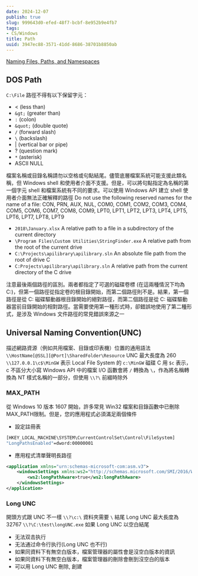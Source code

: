 ```yaml
---
date: 2024-12-07
publish: true
slug: 999643d0-efed-48f7-bcbf-8e952b9e4fb7
tags:
- CS/Windows
title: Path
uuid: 3947ec88-3571-41dd-8686-38701b8850ab
---
```

[Naming Files, Paths, and Namespaces](https://learn.microsoft.com/en-us/windows/win32/fileio/naming-a-file)

## DOS Path

`C:\File`
路徑不得有以下保留字元：

- < (less than)
- `&gt;` (greater than)
- `:` (colon)
- `&quot;` (double quote)
- `/` (forward slash)
- `\` (backslash)
- | (vertical bar or pipe)
- ? (question mark)
- `*` (asterisk)
- ASCII NULL

檔案名稱或目錄名稱請勿以空格或句點結尾。儘管底層檔案系統可能支援此類名稱，但 Windows shell 和使用者介面不支援。但是，可以將句點指定為名稱的第一個字元
shell 和檔案系統有不同的要求。可以使用 Windows API 建立 shell 使用者介面無法正確解釋的路徑
Do not use the following reserved names for the name of a file:
CON, PRN, AUX, NUL, COM0, COM1, COM2, COM3, COM4, COM5, COM6, COM7, COM8, COM9, LPT0, LPT1, LPT2, LPT3, LPT4, LPT5, LPT6, LPT7, LPT8, LPT9

- `2018\January.xlsx` A relative path to a file in a subdirectory of the current directory
- `\Program Files\Custom Utilities\StringFinder.exe` A relative path from the root of the current drive
- `C:\Projects\apilibrary\apilibrary.sln` An absolute file path from the root of drive C
- `C:Projects\apilibrary\apilibrary.sln` A relative path from the current directory of the C drive

注意最後兩個路徑的區別。兩者都指定了可選的磁碟卷標 (在這兩種情況下均為 C:)，但第一個路徑從指定卷的根目錄開始，而第二個路徑則不是。結果，第一個路徑是從 C: 磁碟驅動器根目錄開始的絕對路徑，而第二個路徑是從 C: 磁碟驅動器當前目錄開始的相對路徑。當需要使用第一種形式時，卻錯誤地使用了第二種形式，是涉及 Windows 文件路徑的常見錯誤來源之一

## Universal Naming Convention(UNC)

描述網路資源（例如共用檔案、目錄或印表機）位置的通用語法
`\\HostName[@SSL][@Port]\SharedFolder\Resource`
UNC 最大長度為 260
`\\127.0.0.1\c$\MinGW` 表示 Local File System 的 `c:\MinGW` 磁碟 C 用 `$c` 表示，c 不區分大小寫
Windows API 中的檔案 I/O 函數會將 `/` 轉換為 `\`，作為將名稱轉換為 NT 樣式名稱的一部分，但使用 `\\?\` 前綴時除外

### MAX_PATH

從 Windows 10 版本 1607 開始，許多常見 Win32 檔案和目錄函數中已刪除MAX_PATH限制。但是，您的應用程式必須滿足兩個條件

- 設定註冊表

```sh
[HKEY_LOCAL_MACHINE\SYSTEM\CurrentControlSet\Control\FileSystem]
"LongPathsEnabled"=dword:00000001
```

- 應用程式清單聲明長路徑

```xml
<application xmlns="urn:schemas-microsoft-com:asm.v3">
    <windowsSettings xmlns:ws2="http://schemas.microsoft.com/SMI/2016/WindowsSettings">
        <ws2:longPathAware>true</ws2:longPathAware>
    </windowsSettings>
</application>
```

### Long UNC

開頭方式跟 UNC 不一樣 `\\?\c:\`
資料夾需要 `\` 結尾
Long UNC 最大長度為 32767
`\\?\C:\test\longUNC.exe`
如果 Long UNC 以空白結尾

- 无法双击执行
- 无法通过命令行执行(Long UNC 也不行)
- 如果同資料下有無空白版本，檔案管理器的屬性會是沒空白版本的資訊
- 如果同資料下有無空白版本，檔案管理器的刪除會刪到沒空白的版本
- 可以用 Long UNC 刪除, 創建
